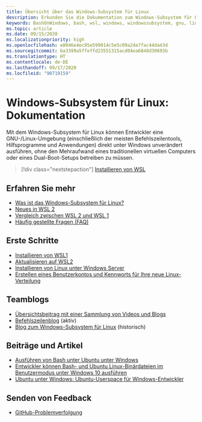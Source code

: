 ```yaml
---
title: Übersicht über das Windows-Subsystem für Linux
description: Erkunden Sie die Dokumentation zum Windows-Subsystem für Linux.
keywords: BashOnWindows, bash, wsl, windows, windowssubsystem, gnu, linux
ms.topic: article
ms.date: 09/15/2020
ms.localizationpriority: high
ms.openlocfilehash: e8046e4ec95e599014c5e5c09a24e7fac44da43d
ms.sourcegitcommit: ba3399a5ffeffd23551315acd04ea6848d30693b
ms.translationtype: HT
ms.contentlocale: de-DE
ms.lasthandoff: 09/17/2020
ms.locfileid: "90719159"
---
```

# <a name="windows-subsystem-for-linux-documentation"></a>Windows-Subsystem für Linux: Dokumentation

Mit dem Windows-Subsystem für Linux können Entwickler eine GNU-/Linux-Umgebung (einschließlich der meisten Befehlszeilentools, Hilfsprogramme und Anwendungen) direkt unter Windows unverändert ausführen, ohne den Mehraufwand eines traditionellen virtuellen Computers oder eines Dual-Boot-Setups betreiben zu müssen.

> [!div class="nextstepaction"]
> [Installieren von WSL](install-win10.md)

## <a name="learn-more"></a>Erfahren Sie mehr

* [Was ist das Windows-Subsystem für Linux?](about.md)
* [Neues in WSL 2](compare-versions.md#whats-new-in-wsl-2)
* [Vergleich zwischen WSL 2 und WSL 1](compare-versions.md)
* [Häufig gestellte Fragen (FAQ)](faq.md)

## <a name="get-started"></a>Erste Schritte

* [Installieren von WSL1](install-win10.md)
* [Aktualisieren auf WSL2](install-win10.md#step-2---update-to-wsl-2)
* [Installieren von Linux unter Windows Server](install-on-server.md)
* [Erstellen eines Benutzerkontos und Kennworts für Ihre neue Linux-Verteilung](user-support.md)

## <a name="team-blogs"></a>Teamblogs

* [Übersichtsbeitrag mit einer Sammlung von Videos und Blogs](https://blogs.msdn.microsoft.com/commandline/learn-about-windows-console-and-windows-subsystem-for-linux-wsl/)
* [Befehlszeilenblog](https://blogs.msdn.microsoft.com/commandline/) (aktiv)
* [Blog zum Windows-Subsystem für Linux](https://blogs.msdn.microsoft.com/wsl/) (historisch)

## <a name="posts-and-articles"></a>Beiträge und Artikel

* [Ausführen von Bash unter Ubuntu unter Windows](https://blogs.windows.com/buildingapps/2016/03/30/run-bash-on-ubuntu-on-windows/)
* [Entwickler können Bash- und Ubuntu Linux-Binärdateien im Benutzermodus unter Windows 10 ausführen](https://www.hanselman.com/blog/DevelopersCanRunBashShellAndUsermodeUbuntuLinuxBinariesOnWindows10.aspx)
* [Ubuntu unter Windows: Ubuntu-Userspace für Windows-Entwickler](https://insights.ubuntu.com/2016/03/30/ubuntu-on-windows-the-ubuntu-userspace-for-windows-developers/)

## <a name="provide-feedback"></a>Senden von Feedback

* [GitHub-Problemverfolgung](https://github.com/Microsoft/BashOnWindows/issues)
